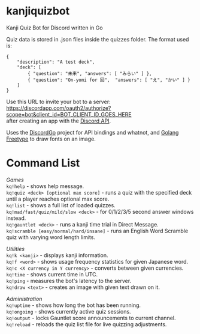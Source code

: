 # kanjiquizbot
Kanji Quiz Bot for Discord written in Go

Quiz data is stored in .json files inside the quizzes folder. The format used is:
```
{
	"description": "A test deck",
	"deck": [
		{ "question": "未来",	"answers": [ "みらい" ] },
		{ "question": "On-yomi for 回",	"answers": [ "え", "かい" ] }
	]
}
```

Use this URL to invite your bot to a server:  
https://discordapp.com/oauth2/authorize?scope=bot&client_id=BOT_CLIENT_ID_GOES_HERE  
after creating an app with the [Discord API](https://discordapp.com/developers/docs/intro).

Uses the [DiscordGo](https://github.com/bwmarrin/discordgo) project for API bindings and whatnot, and [Golang Freetype](https://github.com/golang/freetype) to draw fonts on an image.

# Command List

*Games*  
`kq!help` - shows help message.  
`kq!quiz <deck> [optional max score]` - runs a quiz with the specified deck until a player reaches optional max score.  
`kq!list` - shows a full list of loaded quizzes.  
`kq!mad/fast/quiz/mild/slow <deck>` - for 0/1/2/3/5 second answer windows instead.  
`kq!gauntlet <deck>` - runs a kanji time trial in Direct Message.  
`kq!scramble [easy/normal/hard/insane]` - runs an English Word Scramble quiz with varying word length limits.

*Utilities*  
`kq!k <kanji>` - displays kanji information.  
`kq!f <word>` - shows usage frequency statistics for given Japanese word.  
`kq!c <X currency in Y currency>` - converts between given currencies.  
`kq!time` - shows current time in UTC.  
`kq!ping` - measures the bot's latency to the server.  
`kq!draw <text>` - creates an image with given text drawn on it.

*Administration*  
`kq!uptime` - shows how long the bot has been running.  
`kq!ongoing` - shows currently active quiz sessions.  
`kq!output` - locks Gauntlet score announcements to current channel.  
`kq!reload` - reloads the quiz list file for live quizzing adjustments.  
